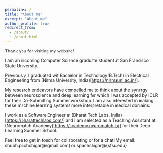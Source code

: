 ```yaml
---
permalink: /
title: "About me"
excerpt: "About me"
author_profile: true
redirect_from: 
  - /about/
  - /about.html
---
```


Thank you for visiting my website!

I am an incoming Computer Science graduate student at San Francisco State University. 

Previously, I graduated wit Bachelor in Technology(B.Tech) in Electrical Engineering from (Nirma University, India)[https://nirmauni.ac.in/]. 

My research endeavors have compelled me to think about the synergy between neuroscience and deep learning for which I was accepted by ICLR for their Co-Submitting Summer workshop. I am also interested in making these machine learning systems more interpretable in medical domains.

I work as a Software Engineer at (Bharat Tech Labs, India)[https://bharattechlabs.com/] and I am selected as a Teaching Assistant at (Neuromatch Academy)[https://academy.neuromatch.io/] for their Deep Learning Summer School. 

Feel free to get in touch for collaborating or for a chat!
My email: shubh.pachchigar@{gmail.com} or spachchigar@{sfsu.edu}

